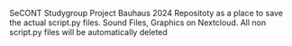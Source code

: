 SeCONT Studygroup Project Bauhaus 2024
Repositoty as a place to save the actual script.py files.
Sound Files, Graphics on Nextcloud.
All non script.py files will be automatically deleted
